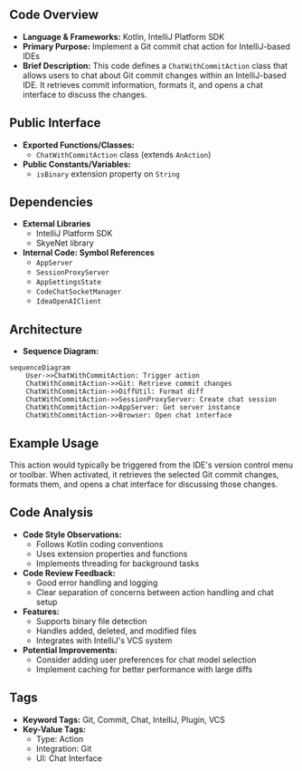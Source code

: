 ## Code Overview
- **Language & Frameworks:** Kotlin, IntelliJ Platform SDK
- **Primary Purpose:** Implement a Git commit chat action for IntelliJ-based IDEs
- **Brief Description:** This code defines a `ChatWithCommitAction` class that allows users to chat about Git commit changes within an IntelliJ-based IDE. It retrieves commit information, formats it, and opens a chat interface to discuss the changes.

## Public Interface
- **Exported Functions/Classes:**
  - `ChatWithCommitAction` class (extends `AnAction`)
- **Public Constants/Variables:**
  - `isBinary` extension property on `String`

## Dependencies
- **External Libraries**
  - IntelliJ Platform SDK
  - SkyeNet library
- **Internal Code: Symbol References**
  - `AppServer`
  - `SessionProxyServer`
  - `AppSettingsState`
  - `CodeChatSocketManager`
  - `IdeaOpenAIClient`

## Architecture
- **Sequence Diagram:**
```mermaid
sequenceDiagram
    User->>ChatWithCommitAction: Trigger action
    ChatWithCommitAction->>Git: Retrieve commit changes
    ChatWithCommitAction->>DiffUtil: Format diff
    ChatWithCommitAction->>SessionProxyServer: Create chat session
    ChatWithCommitAction->>AppServer: Get server instance
    ChatWithCommitAction->>Browser: Open chat interface
```

## Example Usage
This action would typically be triggered from the IDE's version control menu or toolbar. When activated, it retrieves the selected Git commit changes, formats them, and opens a chat interface for discussing those changes.

## Code Analysis
- **Code Style Observations:**
  - Follows Kotlin coding conventions
  - Uses extension properties and functions
  - Implements threading for background tasks
- **Code Review Feedback:**
  - Good error handling and logging
  - Clear separation of concerns between action handling and chat setup
- **Features:**
  - Supports binary file detection
  - Handles added, deleted, and modified files
  - Integrates with IntelliJ's VCS system
- **Potential Improvements:**
  - Consider adding user preferences for chat model selection
  - Implement caching for better performance with large diffs

## Tags
- **Keyword Tags:** Git, Commit, Chat, IntelliJ, Plugin, VCS
- **Key-Value Tags:**
  - Type: Action
  - Integration: Git
  - UI: Chat Interface